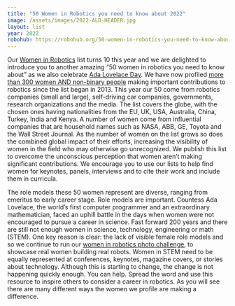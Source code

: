 ```yaml
---
title: "50 Women in Robotics you need to know about 2022"
image: /assets/images/2022-ALD-HEADER.jpg
layout: list
year: 2022
robohub: https://robohub.org/50-women-in-robotics-you-need-to-know-about-2022/
---
```


Our [Women in Robotics](https://www.womeninrobotics.org/) list turns 10 this year and we are delighted to introduce you to another amazing “50 women in robotics you need to know about” as we also celebrate [Ada Lovelace Day](https://en.wikipedia.org/wiki/Ada_Lovelace_Day). We have now profiled [more than 300 women AND non-binary people](https://robohub.org/?s=women+in+robotics+you+need+to+know+about) making important contributions to robotics since the list began in 2013. This year our 50 come from robotics companies (small and large), self-driving car companies, governments, research organizations and the media. The list covers the globe, with the chosen ones having nationalities from the EU, UK, USA, Australia, China, Turkey, India and Kenya. A number of women come from influential companies that are household names such as NASA, ABB, GE, Toyota and the Wall Street Journal. As the number of women on the list grows so does the combined global impact of their efforts, increasing the visibility of women in the field who may otherwise go unrecognized. We publish this list to overcome the unconscious perception that women aren’t making significant contributions. We encourage you to use our lists to help find women for keynotes, panels, interviews and to cite their work and include them in curricula.

The role models these 50 women represent are diverse, ranging from emeritus to early career stage. Role models are important. Countess Ada Lovelace, the world’s first computer programmer and an extraordinary mathematician, faced an uphill battle in the days when women were not encouraged to pursue a career in science. Fast forward 200 years and there are still not enough women in science, technology, engineering or math (STEM). One key reason is clear: the lack of visible female role models and so we continue to run our [women in robotics photo challenge](https://robohub.org/join-the-women-in-robotics-photo-challenge/), to showcase real women building real robots. Women in STEM need to be equally represented at conferences, keynotes, magazine covers, or stories about technology. Although this is starting to change, the change is not happening quickly enough. You can help. Spread the word and use this resource to inspire others to consider a career in robotics. As you will see there are many different ways the women we profile are making a difference.
